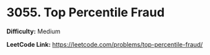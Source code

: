 # 3055. Top Percentile Fraud

**Difficulty:** Medium

**LeetCode Link:** https://leetcode.com/problems/top-percentile-fraud/

